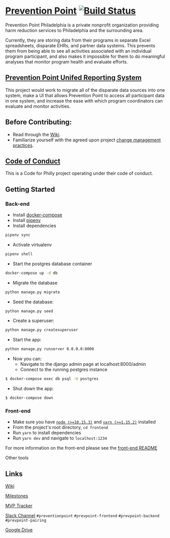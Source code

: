 # [Prevention Point](http://ppponline.org/) [![Build Status](https://travis-ci.org/CodeForPhilly/prevention-point.svg?branch=master)](https://travis-ci.org/CodeForPhilly/prevention-point)

Prevention Point Philadelphia is a private nonprofit organization providing harm reduction services to Philadelphia and the surrounding area.

Currently, they are storing data from their programs in separate Excel spreadsheets, disparate EHRs, and partner data systems. This prevents them from being able to see all activities associated with an individual program participant, and also makes it impossible for them to do meaningful analyses that monitor program health and evaluate efforts.

## [Prevention Point Unifed Reporting System](https://codeforphilly.org/projects/prevention_point_unified_reporting_system)

This project would work to migrate all of the disparate data sources into one system, make a UI that allows Prevention Point to access all participant data in one system, and increase the ease with which program coordinators can evaluate and monitor activities.

## Before Contributing:

* Read through the [Wiki](https://github.com/CodeForPhilly/prevention-point/wiki).
* Familiarize yourself with the agreed upon project [change management practices](https://github.com/CodeForPhilly/prevention-point/wiki/Change-Management-Practices).

## [Code of Conduct](https://codeforphilly.org/pages/code_of_conduct/)

This is a Code for Philly project operating under their code of conduct.

## Getting Started
### Back-end
- Install [docker-compose](https://docs.docker.com/compose/install/)
- Install [pipenv](https://github.com/pypa/pipenv)
- Install dependencies
```bash
pipenv sync
```
- Activate virtualenv
```bash
pipenv shell
```
- Start the postgres database container
```bash
docker-compose up -d db
```
- Migrate the database
```bash
python manage.py migrate
```
- Seed the database:
 ```bash
python manage.py seed
```
- Create a superuser:
 ```bash
 python manage.py createsuperuser
```
- Start the app:
 ```bash
 python manage.py runserver 0.0.0.0:8000
```
- Now you can:
  - Navigate to the django admin page at localhost:8000/admin
  - Connect to the running postgres instance
 ```bash
 $ docker-compose exec db psql -U postgres
```
- Shut down the app:
```bash
$ docker-compose down
```

### Front-end
 - Make sure you have [`node (>=10.15.3)`](https://nodejs.org/en/) and [`yarn (>=1.15.2)`](https://yarnpkg.com/en/docs/install) installed
 - From the project's root directory, `cd frontend`
 - Run `yarn` to install dependencies
 - Run `yarn dev` and navigate to `localhost:1234`

 For more information on the front-end please see the [front-end README](./frontend/readme)

Other tools
## Links
[Wiki](https://github.com/CodeForPhilly/prevention-point/wiki)

[Milestones](https://github.com/CodeForPhilly/prevention-point/milestones)

[MVP Tracker](https://github.com/CodeForPhilly/prevention-point/projects/1)

[Slack Channel](https://codeforphilly.slack.com/messages/CGHQ130MQ)
`#preventionpoint`
`#prevpoint-frontend`
`#prevpoint-backend`
`#prevpoint-pairing`

[Google Drive](https://drive.google.com/drive/folders/1wIVM8ZZOVGA8uxEuVnRTM-NaVCOS3vcn)
